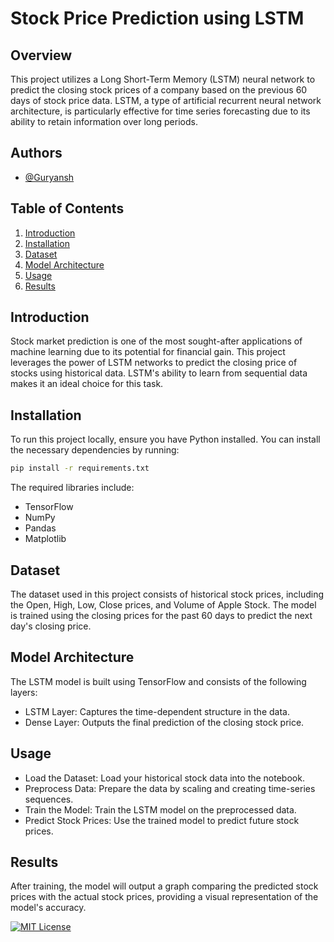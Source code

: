# Stock Price Prediction using LSTM

## Overview

This project utilizes a Long Short-Term Memory (LSTM) neural network to predict the closing stock prices of a company
based on the previous 60 days of stock price data. LSTM, a type of artificial recurrent neural network architecture, is
particularly effective for time series forecasting due to its ability to retain information over long periods.

## Authors

- [@Guryansh](https://www.github.com/Guryansh)

## Table of Contents

1. [Introduction](#introduction)
2. [Installation](#installation)
3. [Dataset](#dataset)
4. [Model Architecture](#model-architecture)
5. [Usage](#usage)
6. [Results](#results)

## Introduction

Stock market prediction is one of the most sought-after applications of machine learning due to its potential for
financial gain. This project leverages the power of LSTM networks to predict the closing price of stocks using
historical data. LSTM's ability to learn from sequential data makes it an ideal choice for this task.

## Installation

To run this project locally, ensure you have Python installed. You can install the necessary dependencies by running:

```bash
pip install -r requirements.txt
```

The required libraries include:

- TensorFlow
- NumPy
- Pandas
- Matplotlib

## Dataset

The dataset used in this project consists of historical stock prices, including the Open, High, Low, Close prices, and
Volume of Apple Stock. The model is trained using the closing prices for the past 60 days to predict the next day's
closing price.

## Model Architecture

The LSTM model is built using TensorFlow and consists of the following layers:

- LSTM Layer: Captures the time-dependent structure in the data.
- Dense Layer: Outputs the final prediction of the closing stock price.

## Usage

- Load the Dataset: Load your historical stock data into the notebook.
- Preprocess Data: Prepare the data by scaling and creating time-series sequences.
- Train the Model: Train the LSTM model on the preprocessed data.
- Predict Stock Prices: Use the trained model to predict future stock prices.

## Results

After training, the model will output a graph comparing the predicted stock prices with the actual stock prices,
providing a visual representation of the model's accuracy.

[![MIT License](https://img.shields.io/badge/License-MIT-green.svg)](https://choosealicense.com/licenses/mit/)
